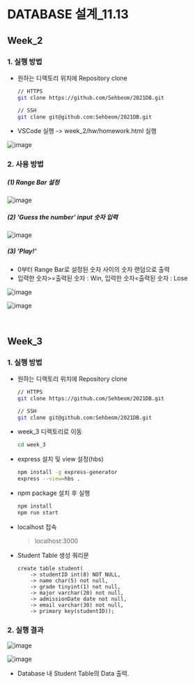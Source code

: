 # DATABASE 설계_11.13

## Week_2

### 1. 실행 방법

- 원하는 디렉토리 위치에 Repository clone

  ```bash
  // HTTPS
  git clone https://github.com/Sehbeom/2021DB.git
  
  // SSH
  git clone git@github.com:Sehbeom/2021DB.git
  ```

- VSCode 실행 -> week_2/hw/homework.html 실행

![image](https://user-images.githubusercontent.com/51029359/141638401-144a81dd-1235-4919-8460-ee2a1017bb1f.png)




### 2. 사용 방법

##### (1) Range Bar 설정

![image](https://user-images.githubusercontent.com/51029359/141638744-dcff9a0f-d3a4-4c85-95ac-cf21feae458b.png)


##### (2) 'Guess the number' input 숫자 입력

![image](https://user-images.githubusercontent.com/51029359/141638913-52e7e34b-7f13-4693-9ea2-2ed3c112a468.png)


##### (3) 'Play!'

- 0부터 Range Bar로 설정된 숫자 사이의 숫자 랜덤으로 출력
- 입력한 숫자>=출력된 숫자 : Win, 입력한 숫자<출력된 숫자 : Lose

![image](https://user-images.githubusercontent.com/51029359/141639068-932ea210-064e-451f-b847-1e4a10075ef8.png)


![image](https://user-images.githubusercontent.com/51029359/141639185-2280754f-f169-4423-af52-fdc5db817fda.png)


​	
## Week_3

### 1. 실행 방법

- 원하는 디렉토리 위치에 Repository clone

  ```bash
  // HTTPS
  git clone https://github.com/Sehbeom/2021DB.git
  
  // SSH
  git clone git@github.com:Sehbeom/2021DB.git
  ```

- week_3 디렉토리로 이동

  ```bash
  cd week_3
  ```

- express 설치 및 view 설정(hbs)

  ```bash
  npm install -g express-generator
  express --view=hbs .
  ```

- npm package 설치 후 실행

  ```bash
  npm install
  npm run start
  ```

- localhost 접속

  <blockquote>localhost:3000</blockquote>

- Student Table 생성 쿼리문

  ```mysql
  create table student(
      -> studentID int(8) NOT NULL,
      -> name char(5) not null,
      -> grade tinyint(1) not null,
      -> major varchar(20) not null,
      -> admissionDate date not null,
      -> email varchar(30) not null,
      -> primary key(studentID));
  ```

  


### 2. 실행 결과

![image](https://user-images.githubusercontent.com/51029359/141642221-99d545a2-b9ba-4f73-8b2a-f531c2b5c19f.png)

![image](https://user-images.githubusercontent.com/51029359/141642225-353baf2f-152b-4124-b9d0-f9c03da3702e.png)


- Database 내 Student Table의 Data 출력.


